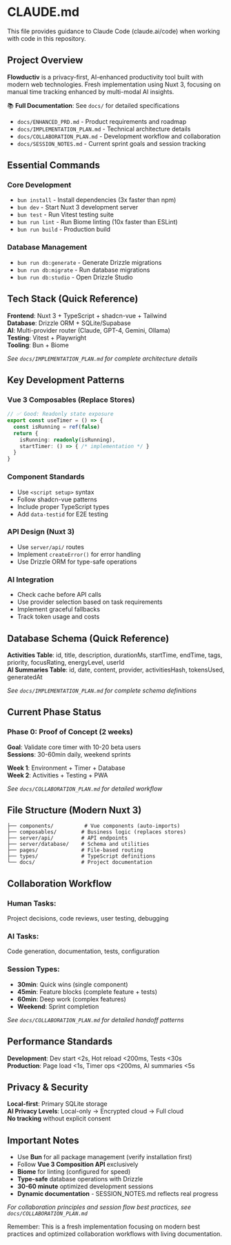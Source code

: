 # CLAUDE.md

This file provides guidance to Claude Code (claude.ai/code) when working with code in this repository.

## Project Overview

**Flowductiv** is a privacy-first, AI-enhanced productivity tool built with modern web technologies. Fresh implementation using Nuxt 3, focusing on manual time tracking enhanced by multi-modal AI insights.

📚 **Full Documentation**: See `docs/` for detailed specifications
- `docs/ENHANCED_PRD.md` - Product requirements and roadmap
- `docs/IMPLEMENTATION_PLAN.md` - Technical architecture details  
- `docs/COLLABORATION_PLAN.md` - Development workflow and collaboration
- `docs/SESSION_NOTES.md` - Current sprint goals and session tracking

## Essential Commands

### Core Development
- `bun install` - Install dependencies (3x faster than npm)
- `bun dev` - Start Nuxt 3 development server
- `bun test` - Run Vitest testing suite
- `bun run lint` - Run Biome linting (10x faster than ESLint)
- `bun run build` - Production build

### Database Management
- `bun run db:generate` - Generate Drizzle migrations
- `bun run db:migrate` - Run database migrations
- `bun run db:studio` - Open Drizzle Studio

## Tech Stack (Quick Reference)

**Frontend**: Nuxt 3 + TypeScript + shadcn-vue + Tailwind  
**Database**: Drizzle ORM + SQLite/Supabase  
**AI**: Multi-provider router (Claude, GPT-4, Gemini, Ollama)  
**Testing**: Vitest + Playwright  
**Tooling**: Bun + Biome  

*See `docs/IMPLEMENTATION_PLAN.md` for complete architecture details*

## Key Development Patterns

### Vue 3 Composables (Replace Stores)
```typescript
// ✅ Good: Readonly state exposure
export const useTimer = () => {
  const isRunning = ref(false)
  return {
    isRunning: readonly(isRunning),
    startTimer: () => { /* implementation */ }
  }
}
```

### Component Standards
- Use `<script setup>` syntax
- Follow shadcn-vue patterns
- Include proper TypeScript types
- Add `data-testid` for E2E testing

### API Design (Nuxt 3)
- Use `server/api/` routes
- Implement `createError()` for error handling
- Use Drizzle ORM for type-safe operations

### AI Integration
- Check cache before API calls
- Use provider selection based on task requirements
- Implement graceful fallbacks
- Track token usage and costs

## Database Schema (Quick Reference)

**Activities Table**: id, title, description, durationMs, startTime, endTime, tags, priority, focusRating, energyLevel, userId  
**AI Summaries Table**: id, date, content, provider, activitiesHash, tokensUsed, generatedAt  

*See `docs/IMPLEMENTATION_PLAN.md` for complete schema definitions*

## Current Phase Status

### Phase 0: Proof of Concept (2 weeks)
**Goal**: Validate core timer with 10-20 beta users  
**Sessions**: 30-60min daily, weekend sprints  

**Week 1**: Environment + Timer + Database  
**Week 2**: Activities + Testing + PWA  

*See `docs/COLLABORATION_PLAN.md` for detailed workflow*

## File Structure (Modern Nuxt 3)
```
├── components/          # Vue components (auto-imports)
├── composables/        # Business logic (replaces stores)
├── server/api/         # API endpoints
├── server/database/    # Schema and utilities
├── pages/              # File-based routing
├── types/              # TypeScript definitions
└── docs/               # Project documentation
```

## Collaboration Workflow

### Human Tasks: 
Project decisions, code reviews, user testing, debugging

### AI Tasks: 
Code generation, documentation, tests, configuration

### Session Types:
- **30min**: Quick wins (single component)
- **45min**: Feature blocks (complete feature + tests)  
- **60min**: Deep work (complex features)
- **Weekend**: Sprint completion

*See `docs/COLLABORATION_PLAN.md` for detailed handoff patterns*

## Performance Standards

**Development**: Dev start <2s, Hot reload <200ms, Tests <30s  
**Production**: Page load <1s, Timer ops <200ms, AI summaries <5s  

## Privacy & Security

**Local-first**: Primary SQLite storage  
**AI Privacy Levels**: Local-only → Encrypted cloud → Full cloud  
**No tracking** without explicit consent  

## Important Notes

- Use **Bun** for all package management (verify installation first)
- Follow **Vue 3 Composition API** exclusively  
- **Biome** for linting (configured for speed)
- **Type-safe** database operations with Drizzle
- **30-60 minute** optimized development sessions
- **Dynamic documentation** - SESSION_NOTES.md reflects real progress

*For collaboration principles and session flow best practices, see `docs/COLLABORATION_PLAN.md`*

Remember: This is a fresh implementation focusing on modern best practices and optimized collaboration workflows with living documentation.